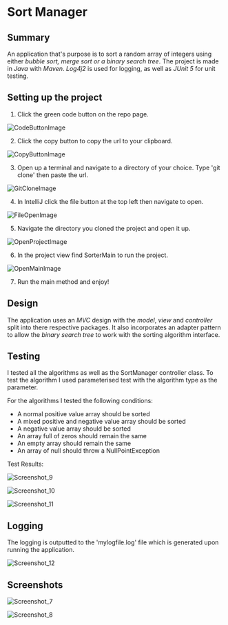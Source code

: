# Sort Manager

## Summary

An application that's purpose is to sort a random array of integers using either _bubble sort, merge sort or a
binary search tree_. 
The project is made in _Java_ with _Maven_. 
_Log4j2_ is used for logging, as well as _JUnit 5_ for unit testing.

## Setting up the project

1. Click the green code button on the repo page.

![CodeButtonImage](https://user-images.githubusercontent.com/48356710/152687720-c6429ebd-1806-4db0-b2ea-c5b6f2b1fe61.png)

2. Click the copy button to copy the url to your clipboard.

![CopyButtonImage](https://user-images.githubusercontent.com/48356710/152687728-e8a27445-ea8c-4140-8f66-013cca7b8e61.png)

3. Open up a terminal and navigate to a directory of your choice. Type 'git clone' then paste the url.

![GitCloneImage](https://user-images.githubusercontent.com/48356710/152687733-4b26cccb-bd4b-4141-94c5-35eca26fb860.png)

4. In IntelliJ click the file button at the top left then navigate to open.

![FileOpenImage](https://user-images.githubusercontent.com/48356710/152687736-ffee487a-e745-4fe8-b3cc-5d18d6478eab.png)

5. Navigate the directory you cloned the project and open it up.

![OpenProjectImage](https://user-images.githubusercontent.com/48356710/152687738-6300a606-21bb-44cd-8cf2-01355848c21f.png)

6. In the project view find SorterMain to run the project.

![OpenMainImage](https://user-images.githubusercontent.com/48356710/152687741-5da113dd-df5a-4470-9ea6-74797cd0eca0.png)

7. Run the main method and enjoy!

## Design

The application uses an _MVC_ design with the _model_, _view_ and _controller_ split into there
respective packages. It also incorporates an adapter pattern to allow the _binary search tree_ to work with the 
sorting algorithm interface.

## Testing

I tested all the algorithms as well as the SortManager controller class.
To test the algorithm I used parameterised test with the algorithm type as the parameter.

For the algorithms I tested the following conditions:

- A normal positive value array should be sorted
- A mixed positive and negative value array should be sorted
- A negative value array should be sorted
- An array full of zeros should remain the same
- An empty array should remain the same
- An array of null should throw a NullPointException

Test Results:

![Screenshot_9](https://user-images.githubusercontent.com/48356710/152694512-13b4a83d-e9a6-4dd2-8117-f3c24cd3f8ee.png)

![Screenshot_10](https://user-images.githubusercontent.com/48356710/152694516-910cfd2a-d4f1-4e7c-abe9-cab664da917e.png)

![Screenshot_11](https://user-images.githubusercontent.com/48356710/152694518-39b46e8c-b5e4-480b-9d2d-53c44cfb3098.png)

## Logging

The logging is outputted to the 'mylogfile.log' file which is generated upon running the application.

![Screenshot_12](https://user-images.githubusercontent.com/48356710/152694633-d89e8dfc-5061-4076-8ff4-fc2bd4c8be8b.png)

## Screenshots

![Screenshot_7](https://user-images.githubusercontent.com/48356710/152694546-150d9f7e-392a-492c-8613-5e5c8901bbde.png)

![Screenshot_8](https://user-images.githubusercontent.com/48356710/152694543-66ce5ea8-0914-40b9-a3f1-d6a9db493dcd.png)



